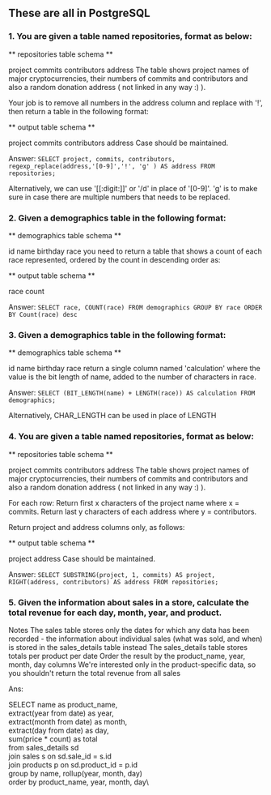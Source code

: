## These are all in PostgreSQL

### 1. You are given a table named repositories, format as below:

** repositories table schema **

project
commits
contributors
address
The table shows project names of major cryptocurrencies, their numbers of commits and contributors and also a random donation address ( not linked in any way :) ).

Your job is to remove all numbers in the address column and replace with '!', then return a table in the following format:

** output table schema **

project
commits
contributors
address
Case should be maintained.

Answer:
`SELECT project, commits, contributors, regexp_replace(address,'[0-9]','!', 'g' ) AS address FROM repositories;`

Alternatively, we can use '[[:digit:]]' or '/d' in place of '[0-9]'. 
'g' is to make sure in case there are multiple numbers that needs to be replaced.



### 2. Given a demographics table in the following format:

** demographics table schema **

id
name
birthday
race
you need to return a table that shows a count of each race represented, ordered by the count in descending order as:

** output table schema **

race
count

Answer: 
`SELECT race, COUNT(race)
FROM demographics
GROUP BY race
ORDER BY Count(race) desc`



### 3. Given a demographics table in the following format:

** demographics table schema **

id
name
birthday
race
return a single column named 'calculation' where the value is the bit length of name, added to the number of characters in race.

Answer:
`SELECT (BIT_LENGTH(name) + LENGTH(race)) AS calculation FROM demographics;`

Alternatively, CHAR_LENGTH can be used in place of LENGTH


### 4. You are given a table named repositories, format as below:

** repositories table schema **

project
commits
contributors
address
The table shows project names of major cryptocurrencies, their numbers of commits and contributors and also a random donation address ( not linked in any way :) ).

For each row: Return first x characters of the project name where x = commits. Return last y characters of each address where y = contributors.

Return project and address columns only, as follows:

** output table schema **

project
address
Case should be maintained.

Answer:
`SELECT SUBSTRING(project, 1, commits) AS project, RIGHT(address, contributors) AS address FROM repositories;`


### 5. Given the information about sales in a store, calculate the total revenue for each day, month, year, and product.

Notes
The sales table stores only the dates for which any data has been recorded - the information about individual sales (what was sold, and when) is stored in the sales_details table instead
The sales_details table stores totals per product per date
Order the result by the product_name, year, month, day columns
We're interested only in the product-specific data, so you shouldn't return the total revenue from all sales

Ans:

SELECT name as product_name,\
  extract(year from date) as year,\
  extract(month from date) as month,\
  extract(day from date) as day,\
  sum(price * count) as total\
from sales_details sd\
join sales s on sd.sale_id = s.id\
join products p on sd.product_id = p.id\
group by name, rollup(year, month, day)\
order by product_name, year, month, day\
